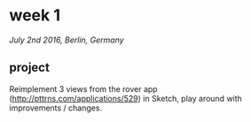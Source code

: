 # week 1

*July 2nd 2016, Berlin, Germany*

## project

Reimplement 3 views from the rover app (http://pttrns.com/applications/529) in Sketch, play around with improvements / changes.
